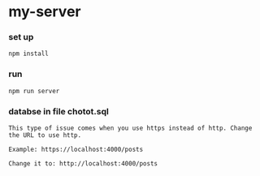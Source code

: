 # my-server

### set up
`npm install`

### run 
`npm run server`

### databse in file chotot.sql 


```
This type of issue comes when you use https instead of http. Change the URL to use http.

Example: https://localhost:4000/posts

Change it to: http://localhost:4000/posts
```